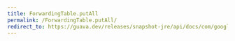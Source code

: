 ```yaml
---
title: ForwardingTable.putAll
permalink: /ForwardingTable.putAll/
redirect_to: https://guava.dev/releases/snapshot-jre/api/docs/com/google/common/collect/ForwardingTable.html#putAll-com.google.common.collect.Table-
---
```

